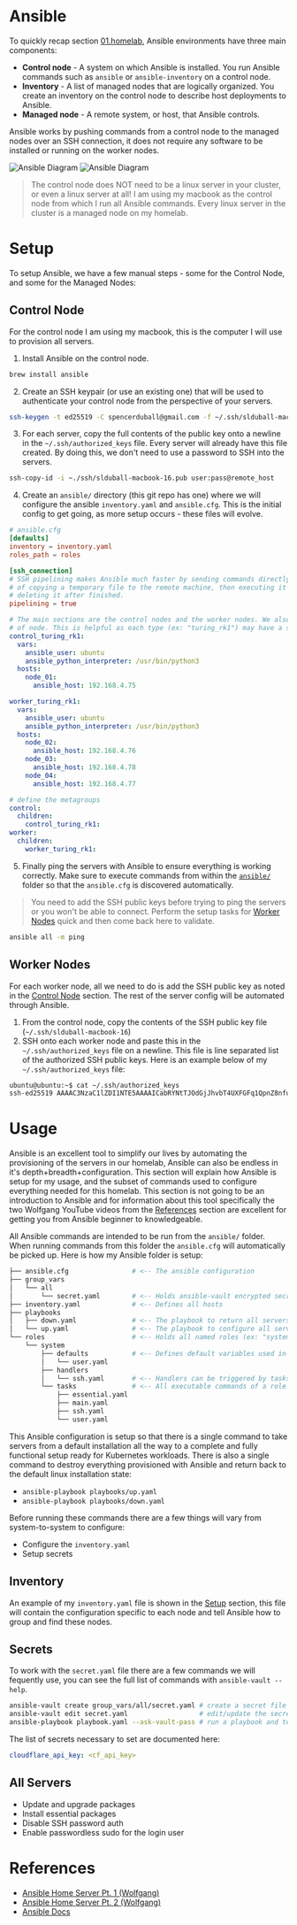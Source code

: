 # Ansible

To quickly recap section [01.homelab](./01.homelab.md), Ansible environments have three main components:

- **Control node** - A system on which Ansible is installed. You run Ansible commands such as `ansible` or `ansible-inventory` on a control node.
- **Inventory** - A list of managed nodes that are logically organized. You create an inventory on the control node to describe host deployments to Ansible.
- **Managed node** - A remote system, or host, that Ansible controls.

Ansible works by pushing commands from a control node to the managed nodes over an SSH connection, it does not require any software to be installed or running on the worker nodes.

![Ansible Diagram](./files/01.homelab.md/ansible_diagram.light.svg#gh-light-mode-only)
![Ansible Diagram](./files/01.homelab.md/ansible_diagram.dark.svg#gh-dark-mode-only)

> The control node does NOT need to be a linux server in your cluster, or even a linux server at all! I am using my macbook as the control node from which I run all Ansible commands. Every linux server in the cluster is a managed node on my homelab.

# Setup

To setup Ansible, we have a few manual steps - some for the Control Node, and some for the Managed Nodes:

## Control Node

For the control node I am using my macbook, this is the computer I will use to provision all servers.

1. Install Ansible on the control node.

```bash
brew install ansible
```

2. Create an SSH keypair (or use an existing one) that will be used to authenticate your control node from the perspective of your servers.

```bash
ssh-keygen -t ed25519 -C spencerduball@gmail.com -f ~/.ssh/slduball-macbook-16
```

3. For each server, copy the full contents of the public key onto a newline in the `~/.ssh/authorized_keys` file. Every server will already have this file created. By doing this, we don't need to use a password to SSH into the servers.

```bash
ssh-copy-id -i ~./ssh/slduball-macbook-16.pub user:pass@remote_host
```

4. Create an `ansible/` directory (this git repo has one) where we will configure the ansible `inventory.yaml` and `ansible.cfg`. This is the initial config to get going, as more setup occurs - these files will evolve.

```toml
# ansible.cfg
[defaults]
inventory = inventory.yaml
roles_path = roles

[ssh_connection]
# SSH pipelining makes Ansible much faster by sending commands directly over SSH instead
# of copying a temporary file to the remote machine, then executing it via SSH, and then
# deleting it after finished.
pipelining = true
```

```yaml
# The main sections are the control nodes and the worker nodes. We also specify the type
# of node. This is helpful as each type (ex: "turing_rk1") may have a specific ISA and OS.
control_turing_rk1:
  vars:
    ansible_user: ubuntu
    ansible_python_interpreter: /usr/bin/python3
  hosts:
    node_01:
      ansible_host: 192.168.4.75

worker_turing_rk1:
  vars:
    ansible_user: ubuntu
    ansible_python_interpreter: /usr/bin/python3
  hosts:
    node_02:
      ansible_host: 192.168.4.76
    node_03:
      ansible_host: 192.168.4.78
    node_04:
      ansible_host: 192.168.4.77

# define the metagroups
control:
  children:
    control_turing_rk1:
worker:
  children:
    worker_turing_rk1:
```

5. Finally ping the servers with Ansible to ensure everything is working correctly. Make sure to execute commands from within the [`ansible/`](/ansible/) folder so that the `ansible.cfg` is discovered automatically.

> You need to add the SSH public keys before trying to ping the servers or you won't be able to connect. Perform the setup tasks for [Worker Nodes](#worker-nodes) quick and then come back here to validate.

```bash
ansible all -m ping
```

## Worker Nodes

For each worker node, all we need to do is add the SSH public key as noted in the [Control Node](#control-node) section. The rest of the server config will be automated through Ansible.

1. From the control node, copy the contents of the SSH public key file (`~/.ssh/slduball-macbook-16`)
2. SSH onto each worker node and paste this in the `~/.ssh/authorized_keys` file on a newline. This file is line separated list of the authorized SSH public keys. Here is an example below of my `~/.ssh/authorized_keys` file:

```bash
ubuntu@ubuntu:~$ cat ~/.ssh/authorized_keys
ssh-ed25519 AAAAC3NzaC1lZDI1NTE5AAAAICabRYNtTJOdGjJhvbT4UXFGFq1QpnZ8nfuTYYjMYZUI slduball-macbook-16
```

# Usage

Ansible is an excellent tool to simplify our lives by automating the provisioning of the servers in our homelab, Ansible can also be endless in it's depth+breadth+configuration. This section will explain how Ansible is setup for my usage, and the subset of commands used to configure everything needed for this homelab. This section is not going to be an introduction to Ansible and for information about this tool specifically the two Wolfgang YouTube videos from the [References](#references) section are excellent for getting you from Ansible beginner to knowledgeable.

All Ansible commands are intended to be run from the `ansible/` folder. When running commands from this folder the `ansible.cfg` will automatically be picked up. Here is how my Ansible folder is setup:

```bash
├── ansible.cfg                # <-- The ansible configuration
├── group_vars
│   └── all
│       └── secret.yaml        # <-- Holds ansible-vault encrypted secrets for "all" nodes
├── inventory.yaml             # <-- Defines all hosts
├── playbooks
│   ├── down.yaml              # <-- The playbook to return all servers back to default
│   └── up.yaml                # <-- The playbook to configure all servers
└── roles                      # <-- Holds all named roles (ex: "system") used in playbooks
    └── system
        ├── defaults           # <-- Defines default variables used in tasks
        │   └── user.yaml
        ├── handlers
        │   └── ssh.yaml       # <-- Handlers can be triggered by tasks
        └── tasks              # <-- All executable commands of a role
            ├── essential.yaml
            ├── main.yaml
            ├── ssh.yaml
            └── user.yaml
```

This Ansible configuration is setup so that there is a single command to take servers from a default installation all the way to a complete and fully functional setup ready for Kubernetes workloads. There is also a single command to destroy everything provisioned with Ansible and return back to the default linux installation state:

- `ansible-playbook playbooks/up.yaml`
- `ansible-playbook playbooks/down.yaml`

Before running these commands there are a few things will vary from system-to-system to configure:

- Configure the `inventory.yaml`
- Setup secrets

## Inventory

An example of my `inventory.yaml` file is shown in the [Setup](#setup) section, this file will contain the configuration specific to each node and tell Ansible how to group and find these nodes.

## Secrets

To work with the `secret.yaml` file there are a few commands we will fequently use, you can see the full list of commands with `ansible-vault --help`.

```bash
ansible-vault create group_vars/all/secret.yaml # create a secret file
ansible-vault edit secret.yaml                  # edit/update the secret file (will ask for password)
ansible-playbook playbook.yaml --ask-vault-pass # run a playbook and tell ansible to ask us for the vault password
```

The list of secrets necessary to set are documented here:

```yaml
cloudflare_api_key: <cf_api_key>
```

## All Servers

- Update and upgrade packages
- Install essential packages
- Disable SSH password auth
- Enable passwordless sudo for the login user

# References

- [Ansible Home Server Pt. 1 (Wolfgang)](https://www.youtube.com/watch?v=Z7p9-m4cimg)
- [Ansible Home Server Pt. 2 (Wolfgang)](https://www.youtube.com/watch?v=SvcOwBFLVLM)
- [Ansible Docs](https://docs.ansible.com/ansible/latest/getting_started/index.html)
